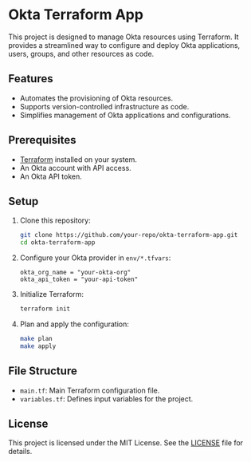 # Okta Terraform App

This project is designed to manage Okta resources using Terraform. It provides a streamlined way to configure and deploy Okta applications, users, groups, and other resources as code.

## Features

- Automates the provisioning of Okta resources.
- Supports version-controlled infrastructure as code.
- Simplifies management of Okta applications and configurations.

## Prerequisites

- [Terraform](https://www.terraform.io/downloads.html) installed on your system.
- An Okta account with API access.
- An Okta API token.

## Setup

1. Clone this repository:
   ```bash
   git clone https://github.com/your-repo/okta-terraform-app.git
   cd okta-terraform-app
   ```

2. Configure your Okta provider in `env/*.tfvars`:
   ```hcl
   okta_org_name = "your-okta-org"
   okta_api_token = "your-api-token"
   ```

3. Initialize Terraform:
   ```bash
   terraform init
   ```

4. Plan and apply the configuration:
   ```bash
   make plan
   make apply
   ```

## File Structure

- `main.tf`: Main Terraform configuration file.
- `variables.tf`: Defines input variables for the project.

## License

This project is licensed under the MIT License. See the [LICENSE](LICENSE) file for details.
